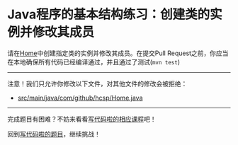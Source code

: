 # Java程序的基本结构练习：创建类的实例并修改其成员

请在[Home](https://github.com/hcsp/instantiate-class-and-access-member-variable/blob/master/src/main/java/com/github/hcsp/Home.java)中创建指定类的实例并修改其成员。在提交Pull Request之前，你应当在本地确保所有代码已经编译通过，并且通过了测试(`mvn test`)

-----
注意！我们只允许你修改以下文件，对其他文件的修改会被拒绝：
- [src/main/java/com/github/hcsp/Home.java](https://github.com/hcsp/instantiate-class-and-access-member-variable/blob/master/src/main/java/com/github/hcsp/Home.java)
-----


完成题目有困难？不妨来看看[写代码啦的相应课程](https://xiedaimala.com/tasks/316bb6cc-6aa6-4dac-85e4-ce1c01b72c83/video_tutorials/7e4e239e-ff01-4662-8dc8-b2aed6ac89fd)吧！

回到[写代码啦的题目](https://xiedaimala.com/tasks/316bb6cc-6aa6-4dac-85e4-ce1c01b72c83/quizzes/06944902-1bb3-45c5-8e74-33cf88dd9adb)，继续挑战！
